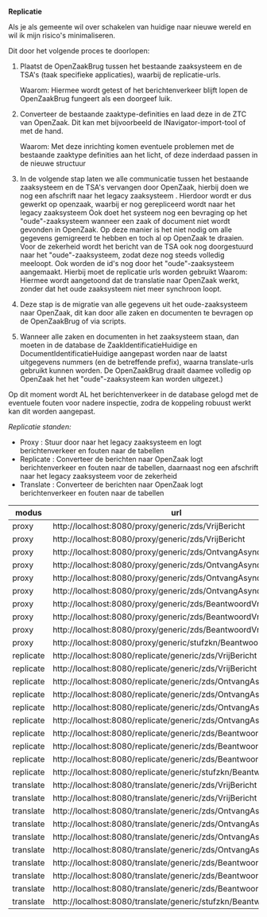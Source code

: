 **Replicatie**

Als je als gemeente wil over schakelen van huidige naar nieuwe wereld en wil ik mijn risico&#39;s minimaliseren.

Dit door het volgende proces te doorlopen:

1. Plaatst de OpenZaakBrug tussen het bestaande zaaksysteem en de TSA's (taak specifieke applicaties), waarbij de replicatie-urls. 

   Waarom: Hiermee wordt getest of het berichtenverkeer blijft lopen de OpenZaakBrug fungeert als een doorgeef luik.

2. Converteer de bestaande zaaktype-definities en laad deze in de ZTC van OpenZaak. Dit kan met bijvoorbeeld de INavigator-import-tool of met de hand. 

   Waarom: Met deze inrichting komen eventuele problemen met de bestaande zaaktype definities aan het licht, of deze inderdaad passen in de nieuwe structuur

3. In de volgende stap laten we alle communicatie tussen het bestaande zaaksysteem en de TSA's vervangen door OpenZaak, hierbij doen we nog een afschrift naar het legacy zaaksysteem . Hierdoor wordt er dus gewerkt op openzaak, waarbij er nog gerepliceerd wordt naar het legacy zaaksysteem Ook doet het systeem nog een bevraging op het "oude"-zaaksysteem wanneer een zaak of document niet wordt gevonden in OpenZaak. Op deze manier is het niet nodig om alle gegevens gemigreerd te hebben en toch al op OpenZaak te draaien. Voor de zekerheid wordt het bericht van de TSA ook nog doorgestuurd naar het "oude"-zaaksysteem, zodat deze nog steeds volledig meeloopt. Ook worden de id's nog door het "oude"-zaaksysteem aangemaakt. Hierbij moet de replicatie urls worden gebruikt
   Waarom: Hiermee wordt aangetoond dat de translatie naar OpenZaak werkt, zonder dat het oude zaaksysteem niet meer synchroon loopt.

4. Deze stap is de migratie van alle gegevens uit het oude-zaaksysteem naar OpenZaak, dit kan door alle zaken en documenten te bevragen op de OpenZaakBrug of via scripts.

5. Wanneer alle zaken en documenten in het zaaksysteem staan, dan moeten in de database de ZaakIdentificatieHuidige en DocumentIdentificatieHuidige aangepast worden naar de laatst uitgegevens nummers (en de betreffende prefix), waarna translate-urls gebruikt kunnen worden. De OpenZaakBrug draait daamee volledig op OpenZaak het het "oude"-zaaksysteem kan worden uitgezet.)

Op dit moment wordt AL het berichtenverkeer in de database gelogd met de eventuele fouten voor nadere inspectie, zodra de koppeling robuust werkt kan dit worden aangepast.

_Replicatie standen:_

- Proxy : Stuur door naar het legacy zaaksysteem en logt berichtenverkeer en fouten naar de tabellen
- Replicate : Converteer de berichten naar OpenZaak logt berichtenverkeer en fouten naar de tabellen, daarnaast nog een afschrift naar het legacy zaaksysteem voor de zekerheid
- Translate : Converteer de berichten naar OpenZaak logt berichtenverkeer en fouten naar de tabellen

| modus| url | soapaction |
|------|-----|------------|
| proxy | http://localhost:8080/proxy/generic/zds/VrijBericht | http://www.egem.nl/StUF/sector/zkn/0310/genereerDocumentIdentificatie_Di02 |
| proxy | http://localhost:8080/proxy/generic/zds/VrijBericht | http://www.egem.nl/StUF/sector/zkn/0310/genereerZaakIdentificatie_Di02 |
| proxy | http://localhost:8080/proxy/generic/zds/OntvangAsynchroon | http://www.egem.nl/StUF/sector/zkn/0310/actualiseerZaakstatus_Lk01 |
| proxy | http://localhost:8080/proxy/generic/zds/OntvangAsynchroon | http://www.egem.nl/StUF/sector/zkn/0310/creeerZaak_Lk01 |
| proxy | http://localhost:8080/proxy/generic/zds/OntvangAsynchroon | http://www.egem.nl/StUF/sector/zkn/0310/updateZaak_Lk01 |
| proxy | http://localhost:8080/proxy/generic/zds/OntvangAsynchroon | http://www.egem.nl/StUF/sector/zkn/0310/voegZaakdocumentToe_Lk01 |
| proxy | http://localhost:8080/proxy/generic/zds/BeantwoordVraag | http://www.egem.nl/StUF/sector/zkn/0310/geefLijstZaakdocumenten_Lv01 |
| proxy | http://localhost:8080/proxy/generic/zds/BeantwoordVraag | http://www.egem.nl/StUF/sector/zkn/0310/geefZaakdetails_Lv01 |
| proxy | http://localhost:8080/proxy/generic/zds/BeantwoordVraag | http://www.egem.nl/StUF/sector/zkn/0310/geefZaakdocumentLezen_Lv01 |
| proxy | http://localhost:8080/proxy/generic/stufzkn/BeantwoordVraag | http://www.egem.nl/StUF/sector/zkn/0310/zakLv01 |
| replicate | http://localhost:8080/replicate/generic/zds/VrijBericht | http://www.egem.nl/StUF/sector/zkn/0310/genereerDocumentIdentificatie_Di02 |
| replicate | http://localhost:8080/replicate/generic/zds/VrijBericht | http://www.egem.nl/StUF/sector/zkn/0310/genereerZaakIdentificatie_Di02 |
| replicate | http://localhost:8080/replicate/generic/zds/OntvangAsynchroon | http://www.egem.nl/StUF/sector/zkn/0310/actualiseerZaakstatus_Lk01 |
| replicate | http://localhost:8080/replicate/generic/zds/OntvangAsynchroon | http://www.egem.nl/StUF/sector/zkn/0310/creeerZaak_Lk01 |
| replicate | http://localhost:8080/replicate/generic/zds/OntvangAsynchroon | http://www.egem.nl/StUF/sector/zkn/0310/updateZaak_Lk01 |
| replicate | http://localhost:8080/replicate/generic/zds/OntvangAsynchroon | http://www.egem.nl/StUF/sector/zkn/0310/voegZaakdocumentToe_Lk01 |
| replicate | http://localhost:8080/replicate/generic/zds/BeantwoordVraag | http://www.egem.nl/StUF/sector/zkn/0310/geefLijstZaakdocumenten_Lv01 |
| replicate | http://localhost:8080/replicate/generic/zds/BeantwoordVraag | http://www.egem.nl/StUF/sector/zkn/0310/geefZaakdetails_Lv01 |
| replicate | http://localhost:8080/replicate/generic/zds/BeantwoordVraag | http://www.egem.nl/StUF/sector/zkn/0310/geefZaakdocumentLezen_Lv01 |
| replicate | http://localhost:8080/replicate/generic/stufzkn/BeantwoordVraag | http://www.egem.nl/StUF/sector/zkn/0310/zakLv01 |
| translate | http://localhost:8080/translate/generic/zds/VrijBericht | http://www.egem.nl/StUF/sector/zkn/0310/genereerDocumentIdentificatie_Di02 |
| translate | http://localhost:8080/translate/generic/zds/VrijBericht | http://www.egem.nl/StUF/sector/zkn/0310/genereerZaakIdentificatie_Di02 |
| translate | http://localhost:8080/translate/generic/zds/OntvangAsynchroon | http://www.egem.nl/StUF/sector/zkn/0310/actualiseerZaakstatus_Lk01 |
| translate | http://localhost:8080/translate/generic/zds/OntvangAsynchroon | http://www.egem.nl/StUF/sector/zkn/0310/creeerZaak_Lk01 |
| translate | http://localhost:8080/translate/generic/zds/OntvangAsynchroon | http://www.egem.nl/StUF/sector/zkn/0310/updateZaak_Lk01 |
| translate | http://localhost:8080/translate/generic/zds/OntvangAsynchroon | http://www.egem.nl/StUF/sector/zkn/0310/voegZaakdocumentToe_Lk01 |
| translate | http://localhost:8080/translate/generic/zds/BeantwoordVraag | http://www.egem.nl/StUF/sector/zkn/0310/geefLijstZaakdocumenten_Lv01 |
| translate | http://localhost:8080/translate/generic/zds/BeantwoordVraag | http://www.egem.nl/StUF/sector/zkn/0310/geefZaakdetails_Lv01 |
| translate | http://localhost:8080/translate/generic/zds/BeantwoordVraag | http://www.egem.nl/StUF/sector/zkn/0310/geefZaakdocumentLezen_Lv01 |
| translate | http://localhost:8080/translate/generic/stufzkn/BeantwoordVraag | http://www.egem.nl/StUF/sector/zkn/0310/zakLv01 |

